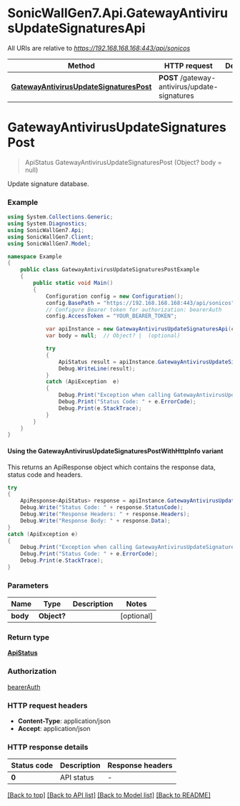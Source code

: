 # SonicWallGen7.Api.GatewayAntivirusUpdateSignaturesApi

All URIs are relative to *https://192.168.168.168:443/api/sonicos*

| Method | HTTP request | Description |
|--------|--------------|-------------|
| [**GatewayAntivirusUpdateSignaturesPost**](GatewayAntivirusUpdateSignaturesApi.md#gatewayantivirusupdatesignaturespost) | **POST** /gateway-antivirus/update-signatures |  |

<a id="gatewayantivirusupdatesignaturespost"></a>
# **GatewayAntivirusUpdateSignaturesPost**
> ApiStatus GatewayAntivirusUpdateSignaturesPost (Object? body = null)



Update signature database.

### Example
```csharp
using System.Collections.Generic;
using System.Diagnostics;
using SonicWallGen7.Api;
using SonicWallGen7.Client;
using SonicWallGen7.Model;

namespace Example
{
    public class GatewayAntivirusUpdateSignaturesPostExample
    {
        public static void Main()
        {
            Configuration config = new Configuration();
            config.BasePath = "https://192.168.168.168:443/api/sonicos";
            // Configure Bearer token for authorization: bearerAuth
            config.AccessToken = "YOUR_BEARER_TOKEN";

            var apiInstance = new GatewayAntivirusUpdateSignaturesApi(config);
            var body = null;  // Object? |  (optional) 

            try
            {
                ApiStatus result = apiInstance.GatewayAntivirusUpdateSignaturesPost(body);
                Debug.WriteLine(result);
            }
            catch (ApiException  e)
            {
                Debug.Print("Exception when calling GatewayAntivirusUpdateSignaturesApi.GatewayAntivirusUpdateSignaturesPost: " + e.Message);
                Debug.Print("Status Code: " + e.ErrorCode);
                Debug.Print(e.StackTrace);
            }
        }
    }
}
```

#### Using the GatewayAntivirusUpdateSignaturesPostWithHttpInfo variant
This returns an ApiResponse object which contains the response data, status code and headers.

```csharp
try
{
    ApiResponse<ApiStatus> response = apiInstance.GatewayAntivirusUpdateSignaturesPostWithHttpInfo(body);
    Debug.Write("Status Code: " + response.StatusCode);
    Debug.Write("Response Headers: " + response.Headers);
    Debug.Write("Response Body: " + response.Data);
}
catch (ApiException e)
{
    Debug.Print("Exception when calling GatewayAntivirusUpdateSignaturesApi.GatewayAntivirusUpdateSignaturesPostWithHttpInfo: " + e.Message);
    Debug.Print("Status Code: " + e.ErrorCode);
    Debug.Print(e.StackTrace);
}
```

### Parameters

| Name | Type | Description | Notes |
|------|------|-------------|-------|
| **body** | **Object?** |  | [optional]  |

### Return type

[**ApiStatus**](ApiStatus.md)

### Authorization

[bearerAuth](../README.md#bearerAuth)

### HTTP request headers

 - **Content-Type**: application/json
 - **Accept**: application/json


### HTTP response details
| Status code | Description | Response headers |
|-------------|-------------|------------------|
| **0** | API status |  -  |

[[Back to top]](#) [[Back to API list]](../README.md#documentation-for-api-endpoints) [[Back to Model list]](../README.md#documentation-for-models) [[Back to README]](../README.md)

